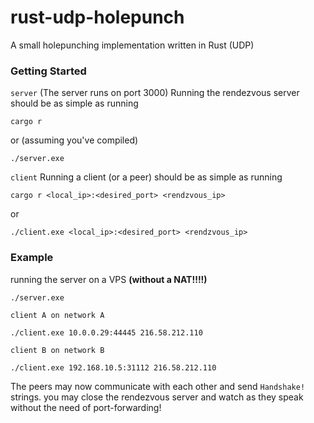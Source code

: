 # rust-udp-holepunch
A small holepunching implementation written in Rust (UDP)

### Getting Started
`server`
(The server runs on port 3000)
Running the rendezvous server should be as simple as running
```
cargo r
```
or (assuming you've compiled)
```
./server.exe
```

`client`
Running a client (or a peer) should be as simple as running
```
cargo r <local_ip>:<desired_port> <rendzvous_ip>
```
or 
```
./client.exe <local_ip>:<desired_port> <rendzvous_ip>
```

### Example
running the server on a VPS **(without a NAT!!!!)**
```
./server.exe
```

`client A on network A`
```
./client.exe 10.0.0.29:44445 216.58.212.110
```

`client B on network B`
```
./client.exe 192.168.10.5:31112 216.58.212.110
```

The peers may now communicate with each other and send `Handshake!` strings.
you may close the rendezvous server and watch as they speak without the need of port-forwarding!
